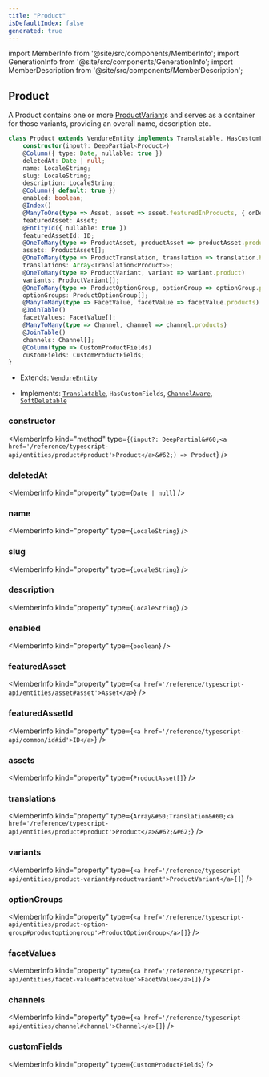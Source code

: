 ```yaml
---
title: "Product"
isDefaultIndex: false
generated: true
---
```

<!-- This file was generated from the Vendure source. Do not modify. Instead, re-run the "docs:build" script -->
import MemberInfo from '@site/src/components/MemberInfo';
import GenerationInfo from '@site/src/components/GenerationInfo';
import MemberDescription from '@site/src/components/MemberDescription';


## Product

<GenerationInfo sourceFile="packages/core/src/entity/product/product.entity.ts" sourceLine="26" packageName="@vendure/core" />

A Product contains one or more <a href='/reference/typescript-api/entities/product-variant#productvariant'>ProductVariant</a>s and serves as a container for those variants,
providing an overall name, description etc.

```ts title="Signature"
class Product extends VendureEntity implements Translatable, HasCustomFields, ChannelAware, SoftDeletable {
    constructor(input?: DeepPartial<Product>)
    @Column({ type: Date, nullable: true })
    deletedAt: Date | null;
    name: LocaleString;
    slug: LocaleString;
    description: LocaleString;
    @Column({ default: true })
    enabled: boolean;
    @Index()
    @ManyToOne(type => Asset, asset => asset.featuredInProducts, { onDelete: 'SET NULL' })
    featuredAsset: Asset;
    @EntityId({ nullable: true })
    featuredAssetId: ID;
    @OneToMany(type => ProductAsset, productAsset => productAsset.product)
    assets: ProductAsset[];
    @OneToMany(type => ProductTranslation, translation => translation.base, { eager: true })
    translations: Array<Translation<Product>>;
    @OneToMany(type => ProductVariant, variant => variant.product)
    variants: ProductVariant[];
    @OneToMany(type => ProductOptionGroup, optionGroup => optionGroup.product)
    optionGroups: ProductOptionGroup[];
    @ManyToMany(type => FacetValue, facetValue => facetValue.products)
    @JoinTable()
    facetValues: FacetValue[];
    @ManyToMany(type => Channel, channel => channel.products)
    @JoinTable()
    channels: Channel[];
    @Column(type => CustomProductFields)
    customFields: CustomProductFields;
}
```
* Extends: <code><a href='/reference/typescript-api/entities/vendure-entity#vendureentity'>VendureEntity</a></code>


* Implements: <code><a href='/reference/typescript-api/entities/interfaces#translatable'>Translatable</a></code>, <code>HasCustomFields</code>, <code><a href='/reference/typescript-api/entities/interfaces#channelaware'>ChannelAware</a></code>, <code><a href='/reference/typescript-api/entities/interfaces#softdeletable'>SoftDeletable</a></code>



<div className="members-wrapper">

### constructor

<MemberInfo kind="method" type={`(input?: DeepPartial&#60;<a href='/reference/typescript-api/entities/product#product'>Product</a>&#62;) => Product`}   />


### deletedAt

<MemberInfo kind="property" type={`Date | null`}   />


### name

<MemberInfo kind="property" type={`LocaleString`}   />


### slug

<MemberInfo kind="property" type={`LocaleString`}   />


### description

<MemberInfo kind="property" type={`LocaleString`}   />


### enabled

<MemberInfo kind="property" type={`boolean`}   />


### featuredAsset

<MemberInfo kind="property" type={`<a href='/reference/typescript-api/entities/asset#asset'>Asset</a>`}   />


### featuredAssetId

<MemberInfo kind="property" type={`<a href='/reference/typescript-api/common/id#id'>ID</a>`}   />


### assets

<MemberInfo kind="property" type={`ProductAsset[]`}   />


### translations

<MemberInfo kind="property" type={`Array&#60;Translation&#60;<a href='/reference/typescript-api/entities/product#product'>Product</a>&#62;&#62;`}   />


### variants

<MemberInfo kind="property" type={`<a href='/reference/typescript-api/entities/product-variant#productvariant'>ProductVariant</a>[]`}   />


### optionGroups

<MemberInfo kind="property" type={`<a href='/reference/typescript-api/entities/product-option-group#productoptiongroup'>ProductOptionGroup</a>[]`}   />


### facetValues

<MemberInfo kind="property" type={`<a href='/reference/typescript-api/entities/facet-value#facetvalue'>FacetValue</a>[]`}   />


### channels

<MemberInfo kind="property" type={`<a href='/reference/typescript-api/entities/channel#channel'>Channel</a>[]`}   />


### customFields

<MemberInfo kind="property" type={`CustomProductFields`}   />




</div>
